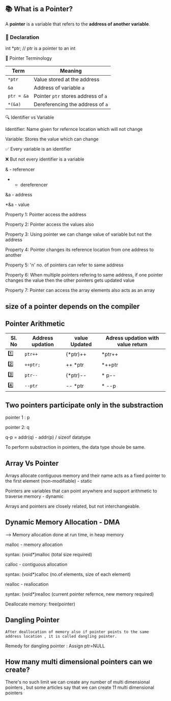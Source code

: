 ## 📚 What is a Pointer?

A **pointer** is a variable that refers to the **address of another variable**.

### 🔹 Declaration

int *ptr; // ptr is a pointer to an int

🧠 Pointer Terminology

| Term       | Meaning                             |
| ---------- | ----------------------------------- |
| `*ptr`     | Value stored at the address         |
| `&a`       | Address of variable `a`             |
| `ptr = &a` | Pointer `ptr` stores address of `a` |
| `*(&a)`    | Dereferencing the address of `a`    |

🔍 Identifier vs Variable

Identifier: Name given for refernce location which will not change

Variable: Stores the value which can change

✅ Every variable is an identifier

❌ But not every identifier is a variable

& - referencer

* - dereferencer

&a - address

*&a -  value

Property 1: Pointer access the address

Property 2: Pointer access the values also

Property 3: Using pointer we can change value of variable but not the address

Property 4: Pointer changes its reference location from one address to another

Property 5: 'n' no. of pointers can refer to same address

Property 6: When multiple pointers refering to same address, if one pointer changes the value then the other pointers gets updated value

Property 7: Pointer can access the array elements also acts as an array

## size of a pointer depends on the compiler

## Pointer Arithmetic

| Sl. No | Address updation     | value Updated    | Adress updation with value return              
| ------ | -------------------- | ---------------  | -------------------------------------- |
| 1️⃣    | `ptr++`              | (*ptr)++           | *ptr++         
| 2️⃣    | `++ptr;`             | ++ *ptr            |  *++ptr    
| 3️⃣    | `ptr--`             | (*ptr)--            | * p--           
| 4️⃣    | `--ptr`             | -- *ptr             |  * --p


## Two pointers participate only in the substraction

pointer 1 : p

pointer 2: q

q-p = addr(q) - addr(p) / sizeof datatype

To perform substraction in pointers, the data type shoule be same.

## Array Vs Pointer

Arrays allocate contiguous memory and their name acts as a fixed pointer to the first element (non-modifiable) -  static

Pointers are variables that can point anywhere and support arithmetic to traverse memory - dynamic

Arrays and pointers are closely related, but not interchangeable.

## Dynamic Memory Allocation - DMA

--> Memory allocation done at run time, in heap memory

malloc - memory allocation

  syntax: (void*)malloc (total size required)

calloc - contiguous allocation

  syntax: (void*)calloc (no.of elements, size of each element)

realloc - reallocation

  syntax: (void*)realloc (current pointer refernce, new memory required)

Deallocate memory: free(pointer)

## Dangling Pointer

    After deallocation of memory also if pointer points to the same address location , it is called dangling pointer.

Remedy for dangling pointer : Assign ptr=NULL

## How many multi dimensional pointers can we create?

There's no such limit we can create any number of multi dimensional pointers , but some articles say that we can create 11 multi dimensional pointers
